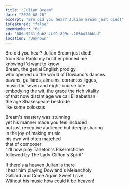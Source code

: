 ```yaml
---
title: "Julian Bream"
date: "2020-08-26"
excerpt: "Bro did you hear? Julian Bream just died!"
isFeatured: "false"
poemNumber: "6a"
id: "606a9931-0ab2-4b91-899c-c108bd76bbbd"
location: "Unknown"
---
```


Bro did you hear? Julian Bream just died!  
from Sao Paolo my brother phoned me  
knowing I'd want to know  
Bream, the genial English prodigy  
who opened up the world of Dowland's dances  
pavans, galliards, almains, corrantos jigges,  
music for seven and eight-course lute  
embodying the wit, the grace the rich vitality  
of that now distant age we call Elizabethan  
the age Shakespeare bestrode  
like some colossus

Bream's mastery was stunning  
yet his manner made you feel included  
not just receptive audience but deeply sharing  
in the joy of making music  
his own wit often matched  
that of composer  
"I'll now play Tarleton's Riserrectione  
followed by The Lady Clifton's Spirit"

If there's a heaven Julian is there  
I hear him playing Dowland's Melancholy  
Galliard and Come Again Sweet Love  
Without his music how could it be heaven!
